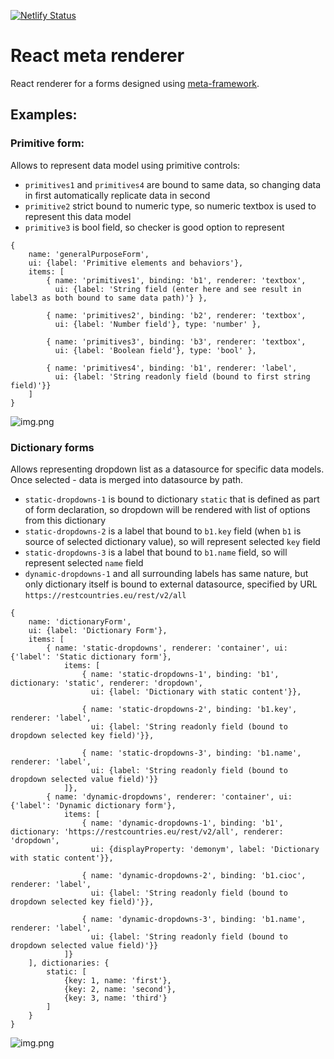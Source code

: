 [![Netlify Status](https://api.netlify.com/api/v1/badges/2b9891ae-545f-4782-a368-0bafe4bba538/deploy-status)](https://app.netlify.com/sites/meta-renderer/deploys)

# React meta renderer
React renderer for a forms designed using [meta-framework](https://github.com/donvadicastro/meta).

## Examples:
### Primitive form:
Allows to represent data model using primitive controls:
- `primitives1` and `primitives4` are bound to same data, so changing data in first automatically replicate data in second
- `primitive2` strict bound to numeric type, so numeric textbox is used to represent this data model
- `primitive3` is bool field, so checker is good option to represent
```
{
    name: 'generalPurposeForm',
    ui: {label: 'Primitive elements and behaviors'},
    items: [
        { name: 'primitives1', binding: 'b1', renderer: 'textbox', 
          ui: {label: 'String field (enter here and see result in label3 as both bound to same data path)'} },
      
        { name: 'primitives2', binding: 'b2', renderer: 'textbox', 
          ui: {label: 'Number field'}, type: 'number' },
      
        { name: 'primitives3', binding: 'b3', renderer: 'textbox', 
          ui: {label: 'Boolean field'}, type: 'bool' },
      
        { name: 'primitives4', binding: 'b1', renderer: 'label', 
          ui: {label: 'String readonly field (bound to first string field)'}}
    ]
}
```
![img.png](assets/images/primitive.png)

### Dictionary forms
Allows representing dropdown list as a datasource for specific data models. Once selected - data is merged into datasource by path.
- `static-dropdowns-1` is bound to dictionary `static` that is defined as part of form declaration, so dropdown will be rendered with list of options from this dictionary
- `static-dropdowns-2` is a label that bound to `b1.key` field (when `b1` is source of selected dictionary value), so will represent selected `key` field
- `static-dropdowns-3` is a label that bound to `b1.name` field, so will represent selected `name` field
- `dynamic-dropdowns-1` and all surrounding labels has same nature, but only dictionary itself is bound to external datasource, specified by URL `https://restcountries.eu/rest/v2/all`
```
{
    name: 'dictionaryForm',
    ui: {label: 'Dictionary Form'},
    items: [
        { name: 'static-dropdowns', renderer: 'container', ui: {'label': 'Static dictionary form'},
            items: [
                { name: 'static-dropdowns-1', binding: 'b1', dictionary: 'static', renderer: 'dropdown', 
                  ui: {label: 'Dictionary with static content'}},
              
                { name: 'static-dropdowns-2', binding: 'b1.key', renderer: 'label', 
                  ui: {label: 'String readonly field (bound to dropdown selected key field)'}},
              
                { name: 'static-dropdowns-3', binding: 'b1.name', renderer: 'label', 
                  ui: {label: 'String readonly field (bound to dropdown selected value field)'}}
            ]},
        { name: 'dynamic-dropdowns', renderer: 'container', ui: {'label': 'Dynamic dictionary form'},
            items: [
                { name: 'dynamic-dropdowns-1', binding: 'b1', dictionary: 'https://restcountries.eu/rest/v2/all', renderer: 'dropdown', 
                  ui: {displayProperty: 'demonym', label: 'Dictionary with static content'}},
              
                { name: 'dynamic-dropdowns-2', binding: 'b1.cioc', renderer: 'label', 
                  ui: {label: 'String readonly field (bound to dropdown selected key field)'}},
              
                { name: 'dynamic-dropdowns-3', binding: 'b1.name', renderer: 'label', 
                  ui: {label: 'String readonly field (bound to dropdown selected value field)'}}
            ]}
    ], dictionaries: {
        static: [
            {key: 1, name: 'first'},
            {key: 2, name: 'second'},
            {key: 3, name: 'third'}
        ]
    }
}
```
![img.png](assets/images/dropdown.png)
